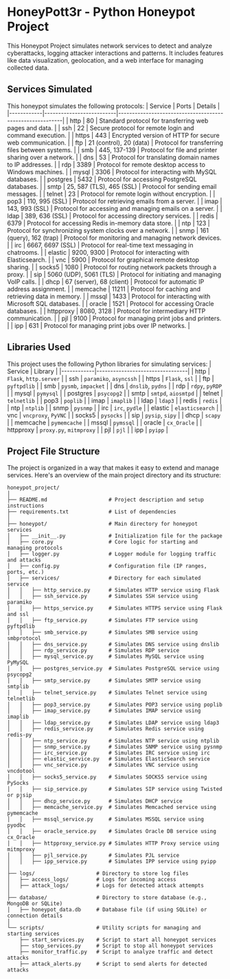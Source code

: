 # HoneyPott3r - Python Honeypot Project

This Honeypot Project simulates network services to detect and analyze cyberattacks, logging attacker interactions and patterns. 
It includes features like data visualization, geolocation, and a web interface for managing collected data.

## Services Simulated
This honeypot simulates the following protocols:
| Service    | Ports                    | Details                                                  |
|------------|--------------------------|----------------------------------------------------------|
| http       | 80                       | Standard protocol for transferring web pages and data.   |
| ssh        | 22                       | Secure protocol for remote login and command execution.  |
| https      | 443                      | Encrypted version of HTTP for secure web communication.  |
| ftp        | 21 (control), 20 (data)  | Protocol for transferring files between systems.         |
| smb        | 445, 137-139             | Protocol for file and printer sharing over a network.    |
| dns        | 53                       | Protocol for translating domain names to IP addresses.   |
| rdp        | 3389                     | Protocol for remote desktop access to Windows machines.  |
| mysql      | 3306                     | Protocol for interacting with MySQL databases.           |
| postgres   | 5432                     | Protocol for accessing PostgreSQL databases.             |
| smtp       | 25, 587 (TLS), 465 (SSL) | Protocol for sending email messages.                     |
| telnet     | 23                       | Protocol for remote login without encryption.            |
| pop3       | 110, 995 (SSL)           | Protocol for retrieving emails from a server.            |
| imap       | 143, 993 (SSL)           | Protocol for accessing and managing emails on a server.  |
| ldap       | 389, 636 (SSL)           | Protocol for accessing directory services.               |
| redis      | 6379                     | Protocol for accessing Redis in-memory data store.       |
| ntp        | 123                      | Protocol for synchronizing system clocks over a network. |
| snmp       | 161 (query), 162 (trap)  | Protocol for monitoring and managing network devices.    |
| irc        | 6667, 6697 (SSL)         | Protocol for real-time text messaging in chatrooms.      |
| elastic    | 9200, 9300               | Protocol for interacting with Elasticsearch.             |
| vnc        | 5900                     | Protocol for graphical remote desktop sharing.           |
| socks5     | 1080                     | Protocol for routing network packets through a proxy.    |
| sip        | 5060 (UDP), 5061 (TLS)   | Protocol for initiating and managing VoIP calls.         |
| dhcp       | 67 (server), 68 (client) | Protocol for automatic IP address assignment.            |
| memcache   | 11211                    | Protocol for caching and retrieving data in memory.      |
| mssql      | 1433                     | Protocol for interacting with Microsoft SQL databases.   |
| oracle     | 1521                     | Protocol for accessing Oracle databases.                 |
| httpproxy  | 8080, 3128               | Protocol for intermediary HTTP communication.            |
| pjl        | 9100                     | Protocol for managing print jobs and printers.           |
| ipp        | 631                      | Protocol for managing print jobs over IP networks.       |

## Libraries Used
This project uses the following Python libraries for simulating services:
| Service    | Library                         |
|------------|---------------------------------|
| http       | `Flask`, `http.server`          |
| ssh        | `paramiko`, `asyncssh`          |
| https      | `Flask`, `ssl`                  |
| ftp        | `pyftpdlib`                     |
| smb        | `pysmb`, `impacket`             |
| dns        | `dnslib`, `pydns`               |
| rdp        | `rdpy`, `pyRDP`                 |
| mysql      | `pymysql`                       |
| postgres   | `psycopg2`                      |
| smtp       | `smtpd`, `aiosmtpd`             |
| telnet     | `telnetlib`                     |
| pop3       | `poplib`                        |
| imap       | `imaplib`                       |
| ldap       | `ldap3`                         |
| redis      | `redis`                         |
| ntp        | `ntplib`                        |
| snmp       | `pysnmp`                        |
| irc        | `irc`, `pydle`                  |
| elastic    | `elasticsearch`                 |
| vnc        | `vncproxy`, `PyVNC`             |
| socks5     | `pysocks`                       |
| sip        | `pysip`, `sipy`                 |
| dhcp       | `scapy`                         |
| memcache   | `pymemcache`                    |
| mssql      | `pymssql`                       |
| oracle     | `cx_Oracle`                     |
| httpproxy  | `proxy.py`, `mitmproxy`         |
| pjl        | `pjl`                           |
| ipp        | `pyipp`                         |


## Project File Structure
The project is organized in a way that makes it easy to extend and manage services. 
Here's an overview of the main project directory and its structure:
```
honeypot_project/
│
├── README.md                    # Project description and setup instructions
├── requirements.txt             # List of dependencies
│
├── honeypot/                    # Main directory for honeypot services
│   ├── __init__.py              # Initialization file for the package
│   ├── core.py                  # Core logic for starting and managing protocols
│   ├── logger.py                # Logger module for logging traffic and attacks
│   ├── config.py                # Configuration file (IP ranges, ports, etc.)
│   ├── services/                # Directory for each simulated service
│   │   ├── http_service.py      # Simulates HTTP service using Flask
│   │   ├── ssh_service.py       # Simulates SSH service using paramiko
│   │   ├── https_service.py     # Simulates HTTPS service using Flask and ssl
│   │   ├── ftp_service.py       # Simulates FTP service using pyftpdlib
│   │   ├── smb_service.py       # Simulates SMB service using smbprotocol
│   │   ├── dns_service.py       # Simulates DNS service using dnslib
│   │   ├── rdp_service.py       # Simulates RDP service
│   │   ├── mysql_service.py     # Simulates MySQL service using PyMySQL
│   │   ├── postgres_service.py  # Simulates PostgreSQL service using psycopg2
│   │   ├── smtp_service.py      # Simulates SMTP service using smtplib
│   │   ├── telnet_service.py    # Simulates Telnet service using telnetlib
│   │   ├── pop3_service.py      # Simulates POP3 service using poplib
│   │   ├── imap_service.py      # Simulates IMAP service using imaplib
│   │   ├── ldap_service.py      # Simulates LDAP service using ldap3
│   │   ├── redis_service.py     # Simulates Redis service using redis-py
│   │   ├── ntp_service.py       # Simulates NTP service using ntplib
│   │   ├── snmp_service.py      # Simulates SNMP service using pysnmp
│   │   ├── irc_service.py       # Simulates IRC service using irc
│   │   ├── elastic_service.py   # Simulates ElasticSearch service
│   │   ├── vnc_service.py       # Simulates VNC service using vncdotool
│   │   ├── socks5_service.py    # Simulates SOCKS5 service using PySocks
│   │   ├── sip_service.py       # Simulates SIP service using Twisted or pjsip
│   │   ├── dhcp_service.py      # Simulates DHCP service
│   │   ├── memcache_service.py  # Simulates Memcached service using pymemcache
│   │   ├── mssql_service.py     # Simulates MSSQL service using pyodbc
│   │   ├── oracle_service.py    # Simulates Oracle DB service using cx_Oracle
│   │   ├── httpproxy_service.py # Simulates HTTP Proxy service using mitmproxy
│   │   ├── pjl_service.py       # Simulates PJL service
│   │   ├── ipp_service.py       # Simulates IPP service using pyipp
│
├── logs/                    # Directory to store log files
│   ├── access_logs/         # Logs for incoming access
│   ├── attack_logs/         # Logs for detected attack attempts
│
├── database/                # Directory to store database (e.g., MongoDB or SQLite)
│   ├── honeypot_data.db     # Database file (if using SQLite) or connection details
│
└── scripts/                 # Utility scripts for managing and starting services
    ├── start_services.py    # Script to start all honeypot services
    ├── stop_services.py     # Script to stop all honeypot services
    ├── monitor_traffic.py   # Script to analyze traffic and detect attacks
    ├── attack_alerts.py     # Script to send alerts for detected attacks

```

